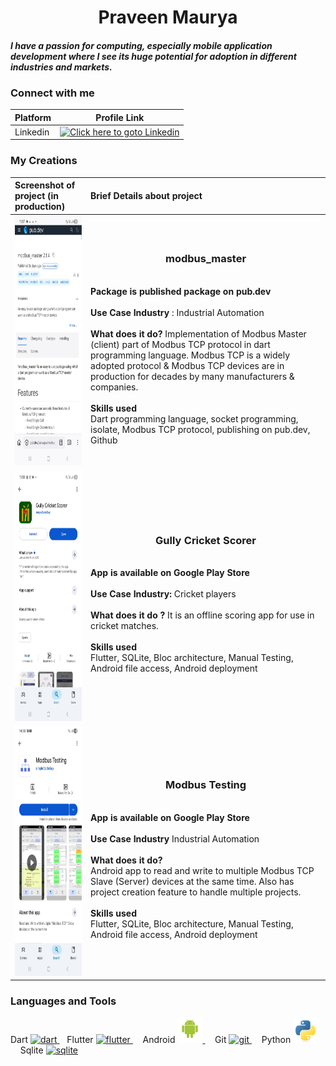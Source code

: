 

<h1 align="center">Praveen Maurya</h1>

#### *I have a passion for computing, especially mobile application development where I see its huge potential for adoption in different industries and markets.*

### Connect with me

| Platform | Profile Link                                                 |
| -------- | ------------------------------------------------------------ |
| Linkedin | [<img src="https://raw.githubusercontent.com/rahuldkjain/github-profile-readme-generator/master/src/images/icons/Social/linked-in-alt.svg" alt="Click here to goto Linkedin" width="30" height="30">](https://www.linkedin.com/in/simplecodeguy/) |

### My Creations

| Screenshot of project (in production)                        | Brief Details about project                                  |
| :----------------------------------------------------------- | :----------------------------------------------------------- |
| [<img src=Images\modbus_master_screenshot_1.jpg alt="Click here to goto Linkedin" width="200" height="400">](https://pub.dev/packages/modbus_master) | **<h3 align="center">modbus_master</h3><br/> Package is published package on pub.dev<br><br>Use Case Industry** : Industrial Automation <br/><br/>**What does it do?** Implementation of Modbus Master (client) part of Modbus TCP protocol in dart programming language. Modbus TCP is a widely adopted protocol & Modbus TCP devices are in production for decades by many manufacturers & companies.<br><br>**Skills used**<br/>Dart programming language, socket programming, isolate, Modbus TCP protocol, publishing on pub.dev, Github |
| [<img src=Images\gully_cricket_scorer_screenshot_1.jpg alt="Click here to goto Gully Cricket Scorer on Google Play Store" width="190" height="400">](https://play.google.com/store/apps/details?id=com.simpleCodeGuy.gully_cricket_scorer&hl=en) | **<h3 align="center">Gully Cricket Scorer</h3><br/> App is available on Google Play Store<br>**<br>**Use Case Industry:** Cricket players<br/><br/>**What does it do ?** It is an offline scoring app for use in cricket matches.<br><br>**Skills used**<br/>Flutter, SQLite, Bloc architecture, Manual Testing, Android file access, Android deployment |
| [<img src=Images\modbus_testing_screenshot_1.jpg alt="Click here to goto Modbus Testing on Google Play Store" width="190" height="400">](https://play.google.com/store/apps/details?id=com.simpleCodeGuy.modbus_testing&hl=en) | **<h3 align="center">Modbus Testing</h3><br/> App is available on Google Play Store<br>**<br>**Use Case Industry** Industrial Automation<br/><br/>**What does it do?**<br/>Android app to read and write to multiple Modbus TCP Slave (Server) devices at the same time. Also has project creation feature to handle multiple projects.<br><br>**Skills used**<br/>Flutter, SQLite, Bloc architecture, Manual Testing, Android file access, Android deployment |



<h3 align="left">Languages and Tools</h3>
<p align="left"> Dart <a href="https://dart.dev" target="_blank" rel="noreferrer"> <img src="https://www.vectorlogo.zone/logos/dartlang/dartlang-icon.svg" alt="dart" width="40" height="40"/> </a> &nbsp;&nbsp;&nbsp;Flutter <a href="https://flutter.dev" target="_blank" rel="noreferrer"> <img src="https://www.vectorlogo.zone/logos/flutterio/flutterio-icon.svg" alt="flutter" width="40" height="40"/> </a>&nbsp;&nbsp;&nbsp; Android <a href="https://developer.android.com" target="_blank" rel="noreferrer"> <img src="https://raw.githubusercontent.com/devicons/devicon/master/icons/android/android-original-wordmark.svg" alt="android" width="40" height="40"/> </a>&nbsp;&nbsp;&nbsp; Git <a href="https://git-scm.com/" target="_blank" rel="noreferrer"> <img src="https://www.vectorlogo.zone/logos/git-scm/git-scm-icon.svg" alt="git" width="40" height="40"/> </a>&nbsp;&nbsp;&nbsp; Python <a href="https://www.python.org" target="_blank" rel="noreferrer"> <img src="https://raw.githubusercontent.com/devicons/devicon/master/icons/python/python-original.svg" alt="python" width="40" height="40"/> </a>&nbsp;&nbsp;&nbsp; Sqlite <a href="https://www.sqlite.org/" target="_blank" rel="noreferrer"> <img src="https://www.vectorlogo.zone/logos/sqlite/sqlite-icon.svg" alt="sqlite" width="40" height="40"/> </a> </p>
